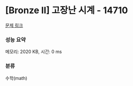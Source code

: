 # [Bronze II] 고장난 시계 - 14710 

[문제 링크](https://www.acmicpc.net/problem/14710) 

### 성능 요약

메모리: 2020 KB, 시간: 0 ms

### 분류

수학(math)

